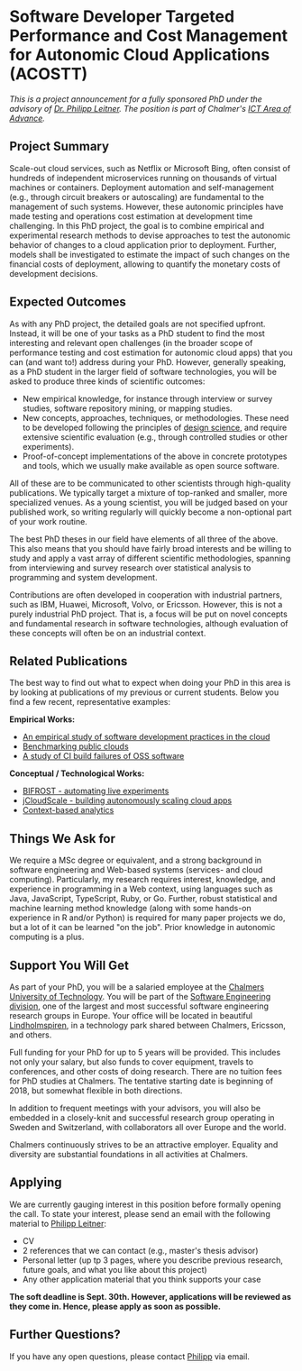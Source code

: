 # Software Developer Targeted Performance and Cost Management for Autonomic Cloud Applications (ACOSTT)

*This is a project announcement for a fully sponsored PhD under the advisory of [Dr. Philipp Leitner](http://www.ifi.uzh.ch/en/seal/people/leitner.html).
The position is part of Chalmer's [ICT Area of Advance](https://www.chalmers.se/en/areas-of-advance/ict/about%20us/Pages/default.aspx).*

## Project Summary

Scale-out cloud services, such as Netflix or Microsoft Bing, often consist of hundreds of independent microservices running on thousands of virtual machines or containers. Deployment automation and self-management (e.g., through circuit breakers or autoscaling) are fundamental to the management of such systems. However, these autonomic principles have made testing and operations cost estimation at development time challenging. In this PhD project, the goal is to combine empirical and experimental research methods to devise approaches to test the autonomic behavior of changes to a cloud application prior to deployment. Further, models shall be investigated to estimate the impact of such changes on the financial costs of deployment, allowing to quantify the monetary costs of development decisions.

## Expected Outcomes

As with any PhD project, the detailed goals are not specified upfront. Instead, it will be one of your tasks as a PhD student to find the most interesting and relevant open challenges (in the broader scope of performance testing and cost estimation for autonomic cloud apps) that you can (and want to!) address during your PhD. However, generally speaking, as a PhD student in the larger field of software technologies, you will be asked to produce three kinds of scientific outcomes:

* New empirical knowledge, for instance through interview or survey studies, software repository mining, or mapping studies.
* New concepts, approaches, techniques, or methodologies. These need to be developed following the principles of [design science](https://en.wikipedia.org/wiki/Design_science_research), and require extensive scientific evaluation (e.g., through controlled studies or other experiments).
* Proof-of-concept implementations of the above in concrete prototypes and tools, which we usually make available as open source software.

All of these are to be communicated to other scientists through high-quality publications. We typically target a mixture of top-ranked and smaller, more specialized venues. As a young scientist, you will be judged based on your published work, so writing regularly will quickly become a non-optional part of your work routine.

The best PhD theses in our field have elements of all three of the above. This also means that you should have fairly broad interests and be willing to study and apply a vast array of different scientific methodologies, spanning from interviewing and survey research over statistical analysis to programming and system development.

Contributions are often developed in cooperation with industrial partners, such as IBM, Huawei, Microsoft, Volvo, or Ericsson. However, this is not a purely industrial PhD project. That is, a focus will be put on novel concepts and fundamental research in software technologies, although evaluation of these concepts will often be on an industrial context.

## Related Publications

The best way to find out what to expect when doing your PhD in this area is by looking at publications of my previous or current students. Below you find a few recent, representative examples:

**Empirical Works:**
* [An empirical study of software development practices in the cloud](http://dl.acm.org/citation.cfm?doid=2786805.2786826)
* [Benchmarking public clouds](https://arxiv.org/pdf/1411.2429v2.pdf)
* [A study of CI build failures of OSS software](http://dsg.tuwien.ac.at/staff/trausch/pub/PID4727015.pdf)

**Conceptual / Technological Works:**
* [BIFROST - automating live experiments](http://www.ifi.uzh.ch/seal/people/schermann/research/mw16_paper.pdf)
* [jCloudScale - building autonomously scaling cloud apps](http://dl.acm.org/citation.cfm?doid=2792980)
* [Context-based analytics](http://www.ifi.uzh.ch/seal/people/cito/cba-icse17-jcito.pdf)

## Things We Ask for

We require a MSc degree or equivalent, and a strong background in software engineering and Web-based systems (services- and cloud computing). Particularly, my research requires interest, knowledge, and experience in programming in a Web context, using languages such as Java, JavaScript, TypeScript, Ruby, or Go. Further, robust statistical and machine learning method knowledge (along with some hands-on experience in R and/or Python) is required for many paper projects we do, but a lot of it can be learned "on the job". Prior knowledge in autonomic computing is a plus.

## Support You Will Get

As part of your PhD, you will be a salaried employee at the [Chalmers University of Technology](http://www.chalmers.se). You will be part of the [Software Engineering division](http://www.chalmers.se/en/departments/cse/organisation/se), one of the largest and most successful software engineering research groups in Europe. Your office will be located in beautiful [Lindholmspiren](https://www.google.ch/maps/place/Hörselgången+4,+417+56+Göteborg,+Sweden/@57.7060269,11.9364311,18z/data=!3m1!4b1!4m13!1m7!3m6!1s0x464ff35abedb840d:0x55929653c623edf4!2sLindholmspiren,+417+56+Göteborg,+Sweden!3b1!8m2!3d57.7075314!4d11.9406987!3m4!1s0x464ff3501d7970f7:0x806864a5c937b425!8m2!3d57.7060255!4d11.9375254), in a technology park shared between Chalmers, Ericsson, and others.

Full funding for your PhD for up to 5 years will be provided. This includes not only your salary, but also funds to cover equipment, travels to conferences, and other costs of doing research. There are no tuition fees for PhD studies at Chalmers. The tentative starting date is beginning of 2018, but somewhat flexible in both directions.

In addition to frequent meetings with your advisors, you will also be embedded in a closely-knit and successful research group operating in Sweden and Switzerland, with collaborators all over Europe and the world.

Chalmers continuously strives to be an attractive employer. Equality and diversity are substantial foundations in all activities at Chalmers.

## Applying

We are currently gauging interest in this position before formally opening the call. To state your interest, please send an email with the following material to [Philipp Leitner](mailto:philipp.leitner@chalmers.se):

* CV
* 2 references that we can contact (e.g., master's thesis advisor)
* Personal letter (up tp 3 pages, where you describe previous research, future goals, and what you like about this project)
* Any other application material that you think supports your case

**The soft deadline is Sept. 30th. However, applications will be reviewed as they come in. Hence, please apply as soon as possible.**

## Further Questions?
If you have any open questions, please contact [Philipp](mailto:philipp.leitner@chalmers.se) via email.
